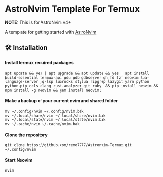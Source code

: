 # AstroNvim Template For Termux

**NOTE:** This is for AstroNvim v4+

A template for getting started with [AstroNvim](https://github.com/AstroNvim/AstroNvim)

## 🛠️ Installation

#### Install termux required packages

```shell
apt update && yes | apt upgrade && apt update && yes | apt install build-essential termux-api gdu gdb gdbserver gh fd fzf neovim lua-language-server jq-lsp luarocks stylua ripgrep lazygit yarn python python-pip ccls clang rust-analyzer git ruby  && pip install neovim && npm install -g neovim && gem install neovim;
```

#### Make a backup of your current nvim and shared folder

```shell
mv ~/.config/nvim ~/.config/nvim.bak
mv ~/.local/share/nvim ~/.local/share/nvim.bak
mv ~/.local/state/nvim ~/.local/state/nvim.bak
mv ~/.cache/nvim ~/.cache/nvim.bak
```

#### Clone the repository

```shell
git clone https://github.com/remo7777/Astronvim-Termux.git ~/.config/nvim
```

#### Start Neovim

```shell
nvim
```
